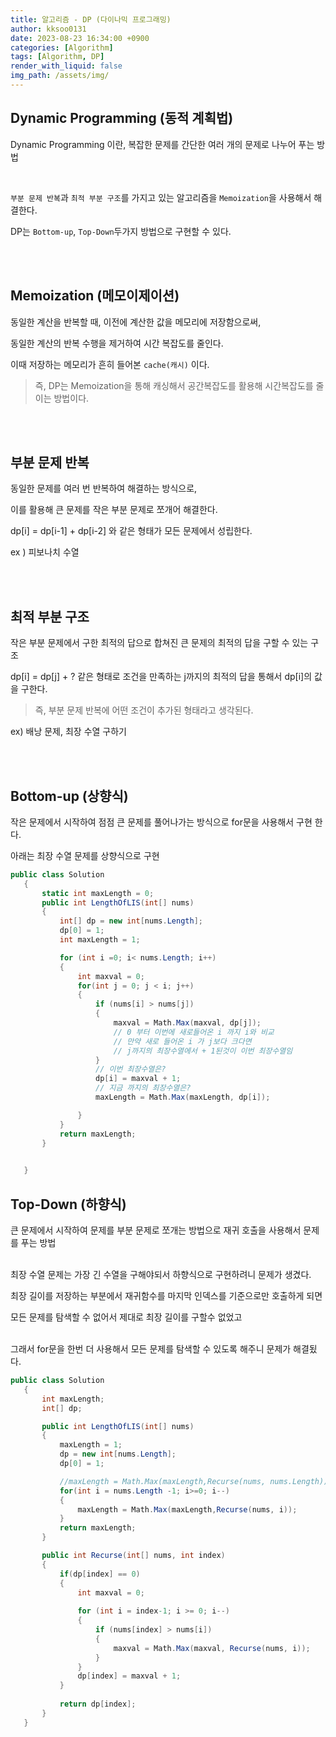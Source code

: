 ```yaml
---
title: 알고리즘 - DP (다이나믹 프로그래밍)
author: kksoo0131
date: 2023-08-23 16:34:00 +0900
categories: [Algorithm]
tags: [Algorithm, DP]
render_with_liquid: false
img_path: /assets/img/
---
```


## Dynamic Programming (동적 계획법)

Dynamic Programming 이란, 복잡한 문제를 간단한 여러 개의 문제로 나누어 푸는 방법

<br/>

`부분 문제 반복`과 `최적 부분 구조`를 가지고 있는 알고리즘을 `Memoization`을 사용해서 해결한다.

DP는 `Bottom-up`, `Top-Down`두가지 방법으로 구현할 수 있다.


<br/>
<br/>

## Memoization (메모이제이션)

동일한 계산을 반복할 때, 이전에 계산한 값을 메모리에 저장함으로써,

동일한 계산의 반복 수행을 제거하여 시간 복잡도를 줄인다. 

이때 저장하는 메모리가 흔히 들어본 `cache(캐시)` 이다.

> 즉, DP는 Memoization을 통해 캐싱해서 공간복잡도를 활용해 시간복잡도를 줄이는 방법이다.

<br/>
<br/>

## 부분 문제 반복

동일한 문제를 여러 번 반복하여 해결하는 방식으로,

이를 활용해 큰 문제를 작은 부분 문제로 쪼개어 해결한다.

dp[i] = dp[i-1] + dp[i-2] 와 같은 형태가 모든 문제에서 성립한다.

ex ) 피보나치 수열

<br/>
<br/>

## 최적 부분 구조

작은 부분 문제에서 구한 최적의 답으로 합쳐진 큰 문제의 최적의 답을 구할 수 있는 구조

dp[i] = dp[j] + ? 같은 형태로 조건을 만족하는 j까지의 최적의 답을 통해서 dp[i]의 값을 구한다.

 > 즉, 부분 문제 반복에 어떤 조건이 추가된 형태라고 생각된다.

 ex) 배낭 문제, 최장 수열 구하기

 <br/>
 <br/>

 ## Bottom-up (상향식)

 작은 문제에서 시작하여 점점 큰 문제를 풀어나가는 방식으로 for문을 사용해서 구현 한다.

 아래는 최장 수열 문제를 상향식으로 구현
 ```cs
 public class Solution
    {
        static int maxLength = 0;
        public int LengthOfLIS(int[] nums)
        {
            int[] dp = new int[nums.Length];
            dp[0] = 1;
            int maxLength = 1;

            for (int i =0; i< nums.Length; i++)
            {
                int maxval = 0;
                for(int j = 0; j < i; j++)
                {
                    if (nums[i] > nums[j])
                    {
                        maxval = Math.Max(maxval, dp[j]);
                        // 0 부터 이번에 새로들어온 i 까지 i와 비교
                        // 만약 새로 들어온 i 가 j보다 크다면
                        // j까지의 최장수열에서 + 1된것이 이번 최장수열임
                    }
                    // 이번 최장수열은?
                    dp[i] = maxval + 1;
                    // 지금 까지의 최장수열은?
                    maxLength = Math.Max(maxLength, dp[i]);

                }
            }
            return maxLength;
        }

        
    }
 ```

 ## Top-Down (하향식)

 큰 문제에서 시작하여 문제를 부분 문제로 쪼개는 방법으로 재귀 호출을 사용해서 문제를 푸는 방법
 
 <br />
 최장 수열 문제는 가장 긴 수열을 구해야되서 하향식으로 구현하려니 문제가 생겼다.

<br />
 
 최장 길이를 저장하는 부분에서 재귀함수를 마지막 인덱스를 기준으로만 호출하게 되면

 모든 문제를 탐색할 수 없어서 제대로 최장 길이를 구할수 없었고

<br />
 그래서 for문을 한번 더 사용해서 모든 문제를 탐색할 수 있도록 해주니 문제가 해결됬다.



 <br/>

 ```cs
 public class Solution
    {
        int maxLength;
        int[] dp;

        public int LengthOfLIS(int[] nums)
        {
            maxLength = 1;
            dp = new int[nums.Length];
            dp[0] = 1;

            //maxLength = Math.Max(maxLength,Recurse(nums, nums.Length));
            for(int i = nums.Length -1; i>=0; i--)
            {
                maxLength = Math.Max(maxLength,Recurse(nums, i));
            }
            return maxLength;
        }

        public int Recurse(int[] nums, int index)
        {
            if(dp[index] == 0)
            {
                int maxval = 0;
   
                for (int i = index-1; i >= 0; i--)
                {
                    if (nums[index] > nums[i])
                    {
                        maxval = Math.Max(maxval, Recurse(nums, i));
                    }
                }
                dp[index] = maxval + 1;
            }
            
            return dp[index];
        }
    }
 ```